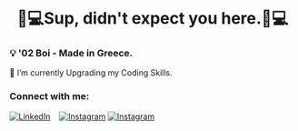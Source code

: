 <h1 align="center">👨💻Sup, didn't expect you here.👨💻</h1>

<h3 aling="center">💡 '02 Boi - Made in Greece.</h3>
🧠 I’m currently Upgrading my Coding Skills.

### Connect with me:
[![LinkedIn](https://codeSTACKr.com/img/linkedin-dark.svg)](https://www.linkedin.com/in/spiros-vlachos-65ba78204/#gh-dark-mode-only)
&nbsp;&nbsp;
[![Instagram](https://codeSTACKr.com/img/instagram-light.svg)](https://www.instagram.com/spirosvl999#gh-light-mode-only)
[![Instagram](https://codeSTACKr.com/img/instagram-dark.svg)](https://www.instagram.com/spirosvl999#gh-dark-mode-only)
